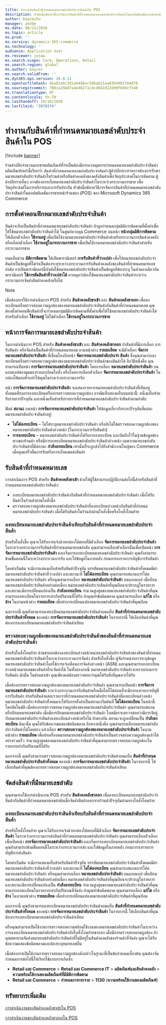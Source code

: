 ```yaml
---
title: ทำงานกับสินค้าที่กำหนดหมายเลขลำดับประจำสินค้าใน POS
description: หัวข้อนี้อธิบายวิธีการจัดการสินค้าที่ที่กำหนดหมายเลขลำดับประจำสินค้าในแอปพลิเคชันการขายหน้าร้านของ (POS)
author: boycezhu
manager: annbe
ms.date: 08/21/2020
ms.topic: article
ms.prod: ''
ms.service: dynamics-365-commerce
ms.technology: ''
audience: Application User
ms.reviewer: josaw
ms.search.scope: Core, Operations, Retail
ms.search.region: global
ms.author: boycez
ms.search.validFrom: ''
ms.dyn365.ops.version: 10.0.11
ms.openlocfilehash: 6ba01abc3d1a4496ec586a621aa03b4981f84d76
ms.sourcegitcommit: 708ca25687a4e48271cdcd6d2d22d99fb94cf140
ms.translationtype: HT
ms.contentlocale: th-TH
ms.lasthandoff: 10/10/2020
ms.locfileid: "3978374"
---
```

# <a name="work-with-serialized-items-in-the-pos"></a>ทำงานกับสินค้าที่กำหนดหมายเลขลำดับประจำสินค้าใน POS

[!include [banner](includes/banner.md)]

ร้านค้าปลีกจํานวนมากขายผลิตภัณฑ์ที่จําเป็นต้องมีการควบคุมการกำหนดหมายเลขลำดับประจำสินค้า ผลิตภัณฑ์เหล่านี้เรียกว่า *สินค้าที่กำหนดหมายเลขลำดับประจำสินค้า* ผู้ค้าปลีกบางรายอาจต้องการรักษาหมายเลขลําดับประจําสินค้าในร้านค้าหรือสินค้าคงคลังของคลังสินค้าเพื่อวัตถุประสงค์ในการติดตาม ผู้ค้าปลีกรายอื่นๆ อาจต้องการเก็บหมายเลขลําดับประจําสินค้าในระหว่างกระบวนการขาย เพื่อวัตถุประสงค์ในการบริการและการรับประกัน หัวข้อนี้อธิบายวิธีการจัดการสินค้าที่กำหนดหมายเลขลำดับประจำสินค้าในแอปพลิเคชันการขายหน้าร้านของ (POS) ของ Microsoft Dynamics 365 Commerce

## <a name="serial-number-configurations"></a>การตั้งค่าคอนฟิกหมายเลขลำดับประจำสินค้า

สินค้าจะถือเป็นสินค้าที่กำหนดหมายเลขลำดับประจำสินค้า ถ้าถูกกำหนดกลุ่มมิติการติดตามที่ตั้งค่าเพื่อให้ใช้หมายเลขลำดับประจำสินค้าได้ ในศูนย์ควบคุม Commerce บนหน้า **หน้ากลุ่มมิติการติดตาม** ให้เลือกตัวเลือก **ใช้งานอยู่** เพื่อเปิดใช้งานหมายเลขลำดับประจำสินค้าสำหรับกระบวนการสินค้าคงคลัง หรือเลือกตัวเลือก **ใช้งานอยู่ในกระบวนการขาย** เพื่อเปิดใช้งานหมายเลขลำดับประจำสินค้าสำหรับกระบวนการขาย

บนแท็บด่วน **มิติการติดตาม** ให้เปิดพารามิเตอร์ **การรับสินค้าที่ว่างเปล่า** เพื่อให้หมายเลขลําดับประจําสินค้าเป็นข้อมูลที่ไม่จำเป็นต้องระบุระหว่างกระบวนการรับสินค้าคงคลังของสินค้าที่กำหนดหมายเลขลำดับ การปิดพารามิเตอร์นี้บังคับใช้หมายเลขลำดับประจำสินค้าเป็นข้อมูลที่ต้องระบุ ในทำนองเดียวกัน พารามิเตอร์ **ใช้การตัดสินค้าที่ว่างเปล่าได้** ควบคุมว่าต้องใช้หมายเลขลำดับประจำสินค้าระหว่างกระบวนการจัดส่งสินค้าคงคลังหรือไม่

> [!NOTE]
> เมื่อต้องการใช้การดำเนินการ POS สำหรับ **สินค้าคงคลังขาเข้า** และ **สินค้าคงคลังขาออก** เพื่อลงทะเบียนหรือตรวจสอบความถูกต้องของหมายเลขลำดับประจำสินค้ากับสินค้าที่กำหนดหมายเลข คุณต้องตั้งค่าคอนฟิกสินค้าที่จะกำหนดกลุ่มมิติการติดตามที่ตั้งค่าเพื่อให้ใช้หมายเลขลำดับประจำสินค้าได้สำหรับตัวเลือก **ใช้งานอยู่** ไม่ใช่ตัวเลือก **ใช้งานอยู่ในกระบวนการขาย**

## <a name="serial-number-management-page"></a>หน้าการจัดการหมายเลขลำดับประจำสินค้า

ในการดำเนินการ POS สำหรับ **สินค้าคงคลังขาเข้า** และ **สินค้าคงคลังขาออก** ถ้าสินค้าที่มีการเลือก การรับสินค้า หรือจัดส่งเป็นสินค้าที่กำหนดหมายเลข บานหน้าต่าง **รายละเอียด** จะมีตัวเลือก **จัดการหมายเลขลำดับประจำสินค้า** ที่เชื่อมโยงกับหน้า **จัดการหมายเลขลำดับประจำ สินค้า** ซึ่งคุณสามารถลงทะเบียนหรือตรวจสอบความถูกต้องของหมายเลขลำดับประจำสินค้าของสินค้าได้ อีกวิธีหนึ่งคือ คุณสามารถเปิดหน้า **การจัดการหมายเลขลำดับประจำสินค้า** โดยการเลือก **หมายเลขลำดับประจำสินค้า** บนแถบแอปของมุมมองรายละเอียดใบสั่ง หรือโดยการเลือกตัวเลือก **จัดการหมายเลขลำดับประจำสินค้า** ในกล่องโต้ตอบที่จะทำให้คุณในระหว่างกระบวนการรับ 

หน้า **การจัดการหมายเลขลําดับประจําสินค้า** จะแสดงรายการหมายเลขลําดับประจําสินค้าที่เปิดอยู่ทั้งหมดที่รอการลงทะเบียนหรือการตรวจสอบความถูกต้อง อาจมีแท็บสองแท็บบนหน้านี้: หนึ่งแท็บสําหรับรายการปัจจุบัน และหนึ่งแท็บสําหรับรายการที่กำหนดหมายเลขลำดับประจำสินค้าตามลําดับ

ฟิลด์ **สถานะ** บนหน้า **การจัดการหมายเลขลำดับประจำสินค้า** ให้ข้อมูลเกี่ยวกับระยะปัจจุบันที่แต่ละหมายเลขลําดับประจําสินค้าอยู่:

- **ไม่ได้ลงทะเบียน** – ไม่ได้ระบุหมายเลขลําดับประจําสินค้า หรือยังไม่ได้ตรวจสอบความถูกต้องของหมายเลขลําดับประจําสินค้าล่วงหน้า (ในกระบวนการรับสินค้า)
- **การลงทะเบียน** – หมายเลขลําดับประจําสินค้าได้รับการลงทะเบียน และบันทึกไว้ในฐานข้อมูลช่องทางของร้านค้า หรือมีการลงทะเบียนหมายเลขลําดับประจําสินค้าล่วงหน้า เฉพาะหมายเลขลำดับประจำสินค้าที่มีสถานะ **กำลังลงทะเบียน** เท่านั้นที่จะถูกส่งไปยังสํานักงานใหญ่ของ Commerce เมื่อคุณเสร็จสิ้นการรับหรือการเก็บแพคส่งสินค้า

## <a name="receive-serialized-items"></a>รับสินค้าที่กำหนดหมายเลข

การดําเนินการ POS สำหรับ **สินค้าคงคลังขาเข้า** ช่วยให้ผู้ใช้สามารถปฏิบัติงานต่อไปนี้สําหรับสินค้าที่กำหนดหมายเลขลำดับประจำสินค้า:

- ลงทะเบียนหมายเลขลำดับประจำสินค้ากับสินค้าที่กำหนดหมายเลขลำดับประจำสินค้า เมื่อได้รับสินค้าในร้านค้าผ่านใบสั่งซื้อ
- ตรวจสอบความถูกต้องหมายเลขลำดับประจำสินค้าที่ลงทะเบียนล่วงหน้ากับสินค้าที่กำหนดหมายเลขลำดับประจำสินค้า เมื่อได้รับสินค้าในร้านค้าผ่านใบสั่งซื้อหรือใบสั่งโอนย้าย

### <a name="register-serial-numbers-against-serialized-items"></a>ลงทะเบียนหมายเลขลําดับประจําสินค้าเทียบกับสินค้าที่กำหนดหมายเลขลำดับประจำสินค้า

สําหรับใบสั่งซื้อ คุณจะได้รับการแจ้งด้วยกล่องโต้ตอบที่มีตัวเลือก **จัดการหมายเลขลําดับประจําสินค้า** ในระหว่างกระบวนการรับสินค้าที่กำหนดหมายเลขลำดับ คุณสามารถเลือกตัวเลือกนั้นเพื่อเปิดหน้า **การจัดการหมายเลขลำดับประจำสินค้า** และเริ่มการลงทะเบียนหมายเลขลําดับประจําสินค้า คุณยังสามารถข้ามขั้นตอนนี้ในระหว่างกระบวนการรับ และใส่ข้อมูลในภายหลัง ก่อนการลงรายการบัญชีการรับสินค้า

โดยค่าเริ่มต้น จะมีการแสดงแท็บสำหรับสินค้าปัจจุบัน บรรทัดหมายเลขลำดับประจำสินค้าทั้งหมดมีค่าหมายเลขลำดับประจำสินค้าที่ว่างเปล่า และสถานะที่ **ไม่ได้ลงทะเบียน** คุณสามารถสแกนบาร์โค้ดหมายเลขลำดับประจำสินค้า หรือคุณสามารถเลือก **หมายเลขลำดับประจำสินค้า** บนแถบแอป เพื่อป้อนหมายเลขลำดับประจำสินค้าอย่างต่อเนื่อง หมายเลขลำดับประจำสินค้าที่คุณป้อนจะปรากฏในรายการ และสถานะมีการเปลี่ยนแปลงเป็น **กำลังลงทะเบียน** จำนวนสูงสุดของหมายเลขลำดับประจำสินค้าที่คุณสามารถลงทะเบียนในรายการเท่ากับปริมาณที่ได้รับ ถ้าคุณทำข้อผิดพลาด คุณสามารถเลือก **แก้ไข** หรือ **ล้าง** ในบานหน้าต่าง **รายละเอียด** เพื่อทำการเปลี่ยนแปลงหมายเลขลำดับประจำสินค้าที่คุณป้อน

นอกจากนี้ คุณยังสามารถลงทะเบียนหมายเลขลำดับประจำสินค้าบนแท็บ **สินค้าที่กำหนดหมายเลขลำดับประจำสินค้าทั้งหมด** ของหน้า **การจัดการหมายเลขลำดับประจำสินค้า** ในรายการนี้ ให้เลือกสินค้าที่คุณต้องการลงทะเบียนหมายเลขลำดับประจำสินค้าเทียบ

### <a name="validate-serial-numbers-on-serialized-items"></a>ตรวจสอบความถูกต้องของหมายเลขลำดับประจำสินค้าของสินค้าที่กำหนดหมายเลขลำดับประจำสินค้า

สำหรับใบสั่งโอนย้าย ด้านขาออกต้องลงทะเบียนล่วงหน้าหมายเลขลำดับประจำสินค้าของสินค้าที่กำหนดหมายเลขลำดับประจำสินค้าในระหว่างกระบวนการจัดส่ง สำหรับใบสั่งซื้อ ผู้จัดจำหน่ายอาจระบุข้อมูลหมายเลขลำดับประจำสินค้าโดยใช้การแจ้งเตือนการจัดส่งล่วงหน้า (ASN) และคุณสามารถลงทะเบียนล่วงหน้าหมายเลขของสินค้าที่จะจัดส่งได้ ในทั้งสองกรณี หมายเลขลำดับประจำสินค้าจะทราบก่อนการรับสินค้า ดังนั้น ในด้านขาเข้า คุณเพียงแค่ต้องตรวจสอบว่าคุณได้รับสิ่งที่คุณควรได้รับ

เมื่อต้องการตรวจสอบความถูกต้องของหมายเลขลำดับประจำสินค้า คุณสามารถเปิดหน้า **การจัดการหมายเลขลำดับประจำสินค้า** ระหว่างกระบวนการรับสินค้าหรือเมื่อใดก็ได้ก่อนที่จะมีการลงรายการบัญชีการรับสินค้า สำหรับสินค้าแต่ละรายการที่กำหนดหมายเลขลำดับประจำสินค้าที่ลงทะเบียนล่วงหน้า หมายเลขลำดับประจำสินค้าทั้งหมดจะได้รับการตั้งค่าเป็นสถานะเริ่มต้นที่ **ไม่ได้ลงทะเบียน** ในหน้านี้โดยอัตโนมัติ เมื่อต้องการตรวจสอบความถูกต้องของหมายเลขลำดับประจำสินค้า คุณสามารถสแกนหรือป้อนหมายเลขลำดับ เมื่อมีการป้อนหมายเลขลำดับประจำสินค้า ใบสมัครจะตรวจสอบว่ามีการจับคู่กับหมายเลขลำดับประจำสินค้าลงทะเบียนล่วงหน้าหรือไม่ ถ้าตรงกัน สถานะจะถูกเปลี่ยนเป็น **กำลังลงทะเบียน** มิฉะนั้น คุณได้รับข้อความแสดงข้อผิดพลาด อีกทางหนึ่งคือ คุณสามารถเลือกหมายเลขลำดับประจำสินค้าได้โดยตรง แล้วเลือก **ตรวจสอบความถูกต้องของหมายเลขลำดับประจำสินค้า** ในบานหน้าต่าง **รายละเอียด** เพื่อทำเครื่องหมายหมายเลขลำดับประจำสินค้าเป็นตรวจสอบความถูกต้องแล้วได้อย่างรวดเร็ว จำนวนสูงสุดของหมายเลขลำดับประจำสินค้าที่คุณสามารถตรวจสอบความถูกต้องในรายการเท่ากับปริมาณที่ได้รับ

นอกจากนี้ คุณยังสามารถตรวจสอบความถูกต้องหมายเลขลำดับประจำสินค้าบนแท็บ **สินค้าที่กำหนดหมายเลขลำดับประจำสินค้าทั้งหมด** ของหน้า **การจัดการหมายเลขลำดับประจำสินค้า** ในรายการนี้ ให้เลือกสินค้าที่คุณต้องการตรวจสอบความถูกต้องหมายเลขลำดับประจำสินค้าเทียบ

## <a name="ship-serialized-items"></a>จัดส่งสินค้าที่มีหมายเลขลำดับ

คุณสามารถใช้การดำเนินงาน POS สำหรับ **สินค้าคงคลังขาออก** เพื่อลงทะเบียนหมายเลขลำดับประจำสินค้ากับสินค้าที่กำหนดหมายเลขลำดับเมื่อจัดส่งสินค้าออกจากร้านค้าปัจจุบันผ่านทางใบสั่งโอนย้าย

### <a name="register-serial-numbers-against-serialized-items"></a>ลงทะเบียนหมายเลขลําดับประจําสินค้าเทียบกับสินค้าที่กำหนดหมายเลขลำดับประจำสินค้า

สําหรับใบสั่งโอนย้าย คุณจะได้รับการแจ้งด้วยกล่องโต้ตอบที่มีตัวเลือก **จัดการหมายเลขลําดับประจําสินค้า** ในระหว่างกระบวนการส่งสินค้าที่กำหนดหมายเลขลำดับประจำสินค้า คุณสามารถเลือกตัวเลือกเพื่อเปิดหน้า **การจัดการหมายเลขลำดับประจำสินค้า** และเริ่มการลงทะเบียนหมายเลขลําดับประจําสินค้า คุณยังสามารถข้ามขั้นตอนนี้ในระหว่างกระบวนการส่ง และใส่ข้อมูลในภายหลัง ก่อนการลงรายการบัญชีการส่งสินค้า

โดยค่าเริ่มต้น จะมีการแสดงแท็บสำหรับสินค้าปัจจุบัน บรรทัดหมายเลขลำดับประจำสินค้าทั้งหมดมีค่าหมายเลขลำดับประจำสินค้าที่ว่างเปล่า และสถานะที่ **ไม่ได้ลงทะเบียน** คุณสามารถสแกนบาร์โค้ดหมายเลขลำดับประจำสินค้า หรือคุณสามารถเลือก **หมายเลขลำดับประจำสินค้า** บนแถบแอป เพื่อป้อนหมายเลขลำดับประจำสินค้าอย่างต่อเนื่อง หมายเลขลำดับประจำสินค้าที่คุณป้อนจะปรากฏในรายการ และสถานะมีการเปลี่ยนแปลงเป็น **กำลังลงทะเบียน** จำนวนสูงสุดของหมายเลขลำดับประจำสินค้าที่คุณสามารถลงทะเบียนในรายการเท่ากับปริมาณที่จัดส่ง ถ้าคุณทำข้อผิดพลาด คุณสามารถเลือก **แก้ไข** หรือ **ล้าง** ในบานหน้าต่าง **รายละเอียด** เพื่อทำการเปลี่ยนแปลงหมายเลขลำดับประจำสินค้าที่คุณป้อน

นอกจากนี้ คุณยังสามารถลงทะเบียนหมายเลขลำดับประจำสินค้าบนแท็บ **สินค้าที่กำหนดหมายเลขลำดับประจำสินค้าทั้งหมด** ของหน้า **การจัดการหมายเลขลำดับประจำสินค้า** ในรายการนี้ ให้เลือกสินค้าที่คุณต้องการลงทะเบียนหมายเลขลำดับประจำสินค้าเทียบ

หรือคุณสามารถเปิดใช้งานการตรวจสอบความพร้อมใช้งานของหมายเลขลำดับประจำสินค้าในระหว่างการลงทะเบียนหมายเลขลำดับประจำสินค้ากับใบสั่งโอนย้ายขาออก เมื่อมีการตรวจสอบคามถูกต้อง ถ้าคุณพยายามจัดส่งหมายเลขลำดับประจำสินค้าที่ไม่มีอยู่ในสินค้าคงคลังของร้านค้าที่จัดส่ง คุณจะได้รับข้อความแสดงข้อผิดพลาดและต้องระบุหมายเลขอื่น

เมื่อต้องการเปิดใช้งานการตรวจสอบความถูกต้องดังกล่าวในฐานะที่เป็นข้อกำหนดเบื้องต้น คุณต้องจัดกำหนดการต่อไปนี้ให้เรียกใช้แบบการเกิดซ้ำ:

- **Retail และ Commerce** > **Retail และ Commerce IT** > **ผลิตภัณฑ์และสินค้าคงคลัง** > **ความพร้อมใช้งานของผลิตภัณฑ์ที่มีมิติการติดตาม**
- **Retail และ Commerce** > **กำหนดการกระจาย** > **1130** (**ความพร้อมใช้งานของผลิตภัณฑ์**)

## <a name="additional-resources"></a>ทรัพยากรเพิ่มเติม

[การดำเนินงานของสินค้าคงคลังขาเข้าใน POS](https://docs.microsoft.com/dynamics365/commerce/pos-inbound-inventory-operation)

[การดำเนินงานของสินค้าคงคลังขาออกใน POS](https://docs.microsoft.com/dynamics365/commerce/pos-outbound-inventory-operation)

